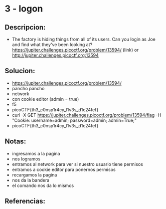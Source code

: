 # 3 - logon

## Descripcion:
* The factory is hiding things from all of its users. Can you login as Joe and find what they've been looking at? https://jupiter.challenges.picoctf.org/problem/13594/ (link) or http://jupiter.challenges.picoctf.org:13594

## Solucion:
* https://jupiter.challenges.picoctf.org/problem/13594/
* pancho pancho
* network
* con cookie editor (admin = true)
* f5
* picoCTF{th3_c0nsp1r4cy_l1v3s_d1c24fef}
* curl -X GET https://jupiter.challenges.picoctf.org/problem/13594/flag -H "Cookie: username=admin; password=admin; admin=True;"
* picoCTF{th3_c0nsp1r4cy_l1v3s_d1c24fef}

## Notas:
* ingresamos a la pagina
* nos logramos
* entramos al network para ver si nuestro usuario tiene permisos
* entramos a cookie editor para ponernos permisos
* recargamos la pagina
* nos da la bandera
* el comando nos da lo mismos

## Referencias: